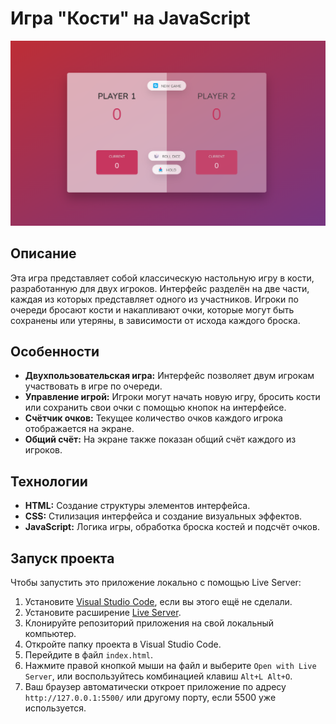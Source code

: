 # Игра "Кости" на JavaScript
![Интерфейс](screenshots/image.png)
## Описание
Эта игра представляет собой классическую настольную игру в кости, разработанную для двух игроков. Интерфейс разделён на две части, каждая из которых представляет одного из участников. 
Игроки по очереди бросают кости и накапливают очки, которые могут быть сохранены или утеряны, в зависимости от исхода каждого броска.

## Особенности
- **Двухпользовательская игра:** Интерфейс позволяет двум игрокам участвовать в игре по очереди.
- **Управление игрой:** Игроки могут начать новую игру, бросить кости или сохранить свои очки с помощью кнопок на интерфейсе.
- **Счётчик очков:** Текущее количество очков каждого игрока отображается на экране.
- **Общий счёт:** На экране также показан общий счёт каждого из игроков.

## Технологии
- **HTML:** Создание структуры элементов интерфейса.
- **CSS:** Стилизация интерфейса и создание визуальных эффектов.
- **JavaScript:** Логика игры, обработка броска костей и подсчёт очков.

## Запуск проекта
Чтобы запустить это приложение локально с помощью Live Server:

1. Установите [Visual Studio Code](https://code.visualstudio.com/), если вы этого ещё не сделали.
2. Установите расширение [Live Server](https://marketplace.visualstudio.com/items?itemName=ritwickdey.LiveServer).
3. Клонируйте репозиторий приложения на свой локальный компьютер.
4. Откройте папку проекта в Visual Studio Code.
5. Перейдите в файл `index.html`.
6. Нажмите правой кнопкой мыши на файл и выберите `Open with Live Server`, или воспользуйтесь комбинацией клавиш `Alt+L Alt+O`.
7. Ваш браузер автоматически откроет приложение по адресу `http://127.0.0.1:5500/` или другому порту, если 5500 уже используется.

